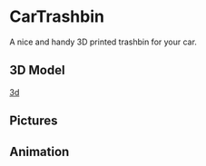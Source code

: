 # CarTrashbin
A nice and handy 3D printed trashbin for your car.

## 3D Model
[3d](3d/trashbin.stl)

<script src="3d/trashbin.stl">
</script>

## Pictures

## Animation
